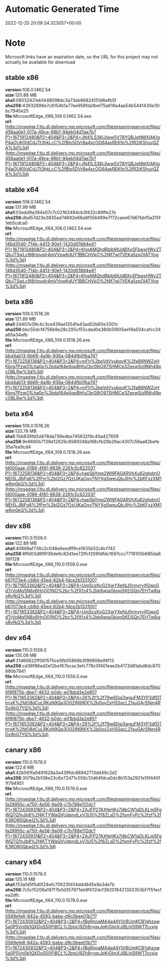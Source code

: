 # Automatic Generated Time
2022-12-25 20:08:24.323057+00:00

# Note
Microsoft links have an expiration date, so the URL for this project may not actually be available for download

## stable x86
**version**:108.0.1462.54  
**size**:120.88 MB  
**sha1**:08032431eb1448098dc3a73eb66824151d6efb5f  
**sha256**:43932698e7c8154b1a77ee956fda1bef75a616a4aa54b5441430e30bc7945e25  
**file**:MicrosoftEdge_X86_108.0.1462.54.exe  
**url**:[http://msedge.f.tlu.dl.delivery.mp.microsoft.com/filestreamingservice/files/456aa0e1-017a-49ce-98b1-94eb04d7ae7b?P1=1671912480&P2=404&P3=2&P4=JN41LS36IJIww5V78YQBJqNMXiAKIgP4aOUKlXdCdJTt3hkLcC%2fBIo5DVr8a4xcOG64asREKfp%2fR2iKShuyQZA%3d%3d](http://msedge.f.tlu.dl.delivery.mp.microsoft.com/filestreamingservice/files/456aa0e1-017a-49ce-98b1-94eb04d7ae7b?P1=1671912480&P2=404&P3=2&P4=JN41LS36IJIww5V78YQBJqNMXiAKIgP4aOUKlXdCdJTt3hkLcC%2fBIo5DVr8a4xcOG64asREKfp%2fR2iKShuyQZA%3d%3d)  

## stable x64
**version**:108.0.1462.54  
**size**:131.99 MB  
**sha1**:03edd9a394e07c7c02163494cb3f432c89ffe27e  
**sha256**:dbd57d23e3835ad74692e66a8f556499e7f72caee67d67bbf0a315f1eb5cdca0  
**file**:MicrosoftEdge_X64_108.0.1462.54.exe  
**url**:[http://msedge.f.tlu.dl.delivery.mp.microsoft.com/filestreamingservice/files/146d3540-714b-4413-90e1-1420d01884e4?P1=1671912480&P2=404&P3=2&P4=KhqAMQhdRbjb6tUdBXxSFbwxHWy2TQbJTSwLc9l8rlqvqIr4mVVswKdUY1BBCHVkO%2f4f7wl7VEKa5zpOIATYog%3d%3d](http://msedge.f.tlu.dl.delivery.mp.microsoft.com/filestreamingservice/files/146d3540-714b-4413-90e1-1420d01884e4?P1=1671912480&P2=404&P3=2&P4=KhqAMQhdRbjb6tUdBXxSFbwxHWy2TQbJTSwLc9l8rlqvqIr4mVVswKdUY1BBCHVkO%2f4f7wl7VEKa5zpOIATYog%3d%3d)  

## beta x86
**version**:109.0.1518.26  
**size**:121.89 MB  
**sha1**:24407e39c4c3ce439ae1354fa43ad02b60e3301c  
**sha256**:bbc55dcf4756b9e28c295cf55cdad0e380b5f605ee19a504cafcc34a65a34afb  
**file**:MicrosoftEdge_X86_109.0.1518.26.exe  
**url**:[http://msedge.f.tlu.dl.delivery.mp.microsoft.com/filestreamingservice/files/bbd4ab13-6b66-4a9b-936a-0844fb0fba74?P1=1672258136&P2=404&P3=2&P4=mFh%2bpVdVyubqvK%2fa86NWZoHKbrg7PzwO1Lha0p%2bda164eXqpBhfuCbr08iO97SHMCe3ZexwSizRNh49pcOBLRw%3d%3d](http://msedge.f.tlu.dl.delivery.mp.microsoft.com/filestreamingservice/files/bbd4ab13-6b66-4a9b-936a-0844fb0fba74?P1=1672258136&P2=404&P3=2&P4=mFh%2bpVdVyubqvK%2fa86NWZoHKbrg7PzwO1Lha0p%2bda164eXqpBhfuCbr08iO97SHMCe3ZexwSizRNh49pcOBLRw%3d%3d)  

## beta x64
**version**:109.0.1518.26  
**size**:133.78 MB  
**sha1**:7bb839fd2d478da739edbe745632f9c40a427659  
**sha256**:9e9680b7139d12829c6589248a198cfb29b29ac4307c59aa82befe35a7ea9cd4  
**file**:MicrosoftEdge_X64_109.0.1518.26.exe  
**url**:[http://msedge.f.tlu.dl.delivery.mp.microsoft.com/filestreamingservice/files/fd000aae-0189-4f81-9638-2261c5c62203?P1=1672258136&P2=404&P3=2&P4=hapSbYmp2WI9FAGARVhXu62qhdmONEt5LJBjFq8%2fFm%2bI2Gz7OzUjKaOqvTNYXgSweuQbJIHv%2bKFxzXM1wRm0kQ%3d%3d](http://msedge.f.tlu.dl.delivery.mp.microsoft.com/filestreamingservice/files/fd000aae-0189-4f81-9638-2261c5c62203?P1=1672258136&P2=404&P3=2&P4=hapSbYmp2WI9FAGARVhXu62qhdmONEt5LJBjFq8%2fFm%2bI2Gz7OzUjKaOqvTNYXgSweuQbJIHv%2bKFxzXM1wRm0kQ%3d%3d)  

## dev x86
**version**:110.0.1556.0  
**size**:122.89 MB  
**sha1**:40868af736c2c048e6eedff9ce1935b52c6cf742  
**sha256**:8ffd03d8f9136de6c82d1ee72ffcf208fdfdc1697ccc7716105b685da8391128  
**file**:MicrosoftEdge_X86_110.0.1556.0.exe  
**url**:[http://msedge.f.tlu.dl.delivery.mp.microsoft.com/filestreamingservice/files/b67073e4-cb8d-45ed-82b4-fdce2b133100?P1=1671653362&P2=404&P3=2&P4=UmSczKyG2XwYXefdJ0rmyryjfGwoGdTrVoMq5N8x6HnO01NO%2bc%2fXfz4%2bk6wtaGbqqSKEiSQn7EHTw8iaoRvfkQ%3d%3d](http://msedge.f.tlu.dl.delivery.mp.microsoft.com/filestreamingservice/files/b67073e4-cb8d-45ed-82b4-fdce2b133100?P1=1671653362&P2=404&P3=2&P4=UmSczKyG2XwYXefdJ0rmyryjfGwoGdTrVoMq5N8x6HnO01NO%2bc%2fXfz4%2bk6wtaGbqqSKEiSQn7EHTw8iaoRvfkQ%3d%3d)  

## dev x64
**version**:110.0.1556.0  
**size**:135.08 MB  
**sha1**:31d80622ff061575ce5fb05869b3f99906e99f13  
**sha256**:cd36f86ad2ef2be167bcac3efc778c0f401eae2b4173d81abd8dc870880b7941  
**file**:MicrosoftEdge_X64_110.0.1556.0.exe  
**url**:[http://msedge.f.tlu.dl.delivery.mp.microsoft.com/filestreamingservice/files/6f8f875b-dbe7-4632-b0dc-e01bbd3e2e85?P1=1671653362&P2=404&P3=2&P4=Z6%2f%2f79w6Dqj3wguFM3YP3dfDTtrrxK%2fdO8dCuLRKsN9Qq3O02IN9WX%2b0ovZxHSSqcL21suGArSNm4RDx9hG7YQ%3d%3d](http://msedge.f.tlu.dl.delivery.mp.microsoft.com/filestreamingservice/files/6f8f875b-dbe7-4632-b0dc-e01bbd3e2e85?P1=1671653362&P2=404&P3=2&P4=Z6%2f%2f79w6Dqj3wguFM3YP3dfDTtrrxK%2fdO8dCuLRKsN9Qq3O02IN9WX%2b0ovZxHSSqcL21suGArSNm4RDx9hG7YQ%3d%3d)  

## canary x86
**version**:110.0.1576.0  
**size**:122.6 MB  
**sha1**:42b561fa9491628a3a439fdc88942713dd49c2d2  
**sha256**:3079a2b138e23c6e72d71c058c12d64fdca0dc8b153a2921e15f440f1f794951  
**file**:MicrosoftEdge_X86_110.0.1576.0.exe  
**url**:[http://msedge.f.tlu.dl.delivery.mp.microsoft.com/filestreamingservice/files/fa28955c-a750-4e56-9a09-c7b788e112dc?P1=1672430931&P2=404&P3=2&P4=ZAJFP27AXfeHKs7j8kCW1qDLKLm5FgWQTQ1nJb8%2f4KTYWaQVUdpndLxV3U5%2f8ZLsD%2fsmFvPc%2fzf%2fK3ROR0QkwQ%3d%3d](http://msedge.f.tlu.dl.delivery.mp.microsoft.com/filestreamingservice/files/fa28955c-a750-4e56-9a09-c7b788e112dc?P1=1672430931&P2=404&P3=2&P4=ZAJFP27AXfeHKs7j8kCW1qDLKLm5FgWQTQ1nJb8%2f4KTYWaQVUdpndLxV3U5%2f8ZLsD%2fsmFvPc%2fzf%2fK3ROR0QkwQ%3d%3d)  

## canary x64
**version**:110.0.1576.0  
**size**:135.19 MB  
**sha1**:f53a1d5f5d0f24efc70623fd34ddd945e9a3de7b  
**sha256**:7c5cf5208a197f7b0d357971eb9f012dcf392016421303353bf7f51ecfea2dfc  
**file**:MicrosoftEdge_X64_110.0.1576.0.exe  
**url**:[http://msedge.f.tlu.dl.delivery.mp.microsoft.com/filestreamingservice/files/0569efe6-842a-4593-babe-d9c0bee01b71?P1=1672430932&P2=404&P3=2&P4=fBgRnnaMA4a4AY0rBUmKCB1ghzow5a0P5Vn0b1QXDoS50FIBCL%2btsU9Zh6rygxJpKiGlmXJjBLhiS9WT7cvxjg%3d%3d](http://msedge.f.tlu.dl.delivery.mp.microsoft.com/filestreamingservice/files/0569efe6-842a-4593-babe-d9c0bee01b71?P1=1672430932&P2=404&P3=2&P4=fBgRnnaMA4a4AY0rBUmKCB1ghzow5a0P5Vn0b1QXDoS50FIBCL%2btsU9Zh6rygxJpKiGlmXJjBLhiS9WT7cvxjg%3d%3d)  


